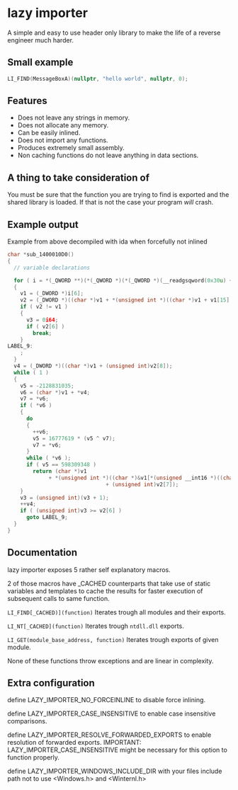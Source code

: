 # lazy importer
A simple and easy to use header only library to make the life of a reverse engineer much harder.

## Small example
```cpp
LI_FIND(MessageBoxA)(nullptr, "hello world", nullptr, 0);
```

## Features
* Does not leave any strings in memory.
* Does not allocate any memory.
* Can be easily inlined.
* Does not import any functions.
* Produces extremely small assembly.
* Non caching functions do not leave anything in data sections.

## A thing to take consideration of
You must be sure that the function you are trying to find is exported and the shared library is loaded.
If that is not the case your program _will_ crash.

## Example output
Example from above decompiled with ida when forcefully not inlined
```c
char *sub_1400010D0()
{
  // variable declarations

  for ( i = *(_QWORD **)(*(_QWORD *)(*(_QWORD *)(__readgsqword(0x30u) + 96) + 24i64) + 16i64); ; i = (_QWORD *)*i )
  {
    v1 = (_DWORD *)i[6];
    v2 = (_DWORD *)((char *)v1 + *(unsigned int *)((char *)v1 + v1[15] + 136));
    if ( v2 != v1 )
    {
      v3 = 0i64;
      if ( v2[6] )
        break;
    }
LABEL_9:
    ;
  }
  v4 = (_DWORD *)((char *)v1 + (unsigned int)v2[8]);
  while ( 1 )
  {
    v5 = -2128831035;
    v6 = (char *)v1 + *v4;
    v7 = *v6;
    if ( *v6 )
    {
      do
      {
        ++v6;
        v5 = 16777619 * (v5 ^ v7);
        v7 = *v6;
      }
      while ( *v6 );
      if ( v5 == 598309348 )
        return (char *)v1
             + *(unsigned int *)((char *)&v1[*(unsigned __int16 *)((char *)v1 + 2 * v3 + (unsigned int)v2[9])]
                               + (unsigned int)v2[7]);
    }
    v3 = (unsigned int)(v3 + 1);
    ++v4;
    if ( (unsigned int)v3 >= v2[6] )
      goto LABEL_9;
  }
}
```

## Documentation
lazy importer exposes 5 rather self explanatory macros.

2 of those macros have _CACHED counterparts that take use of static variables 
and templates to cache the results for faster execution of subsequent calls to same function.

`LI_FIND[_CACHED)](function)`
Iterates trough all modules and their exports.

`LI_NT[_CACHED](function)`
Iterates trough `ntdll.dll` exports.

`LI_GET(module_base_address, function)`
Iterates trough exports of given module.

None of these functions throw exceptions and are linear in complexity.

## Extra configuration
define LAZY_IMPORTER_NO_FORCEINLINE to disable force inlining.

define LAZY_IMPORTER_CASE_INSENSITIVE to enable case insensitive comparisons.

define LAZY_IMPORTER_RESOLVE_FORWARDED_EXPORTS to enable resolution of forwarded exports. IMPORTANT: LAZY_IMPORTER_CASE_INSENSITIVE might be necessary for this option to function properly.

define LAZY_IMPORTER_WINDOWS_INCLUDE_DIR with your files include path not to use <Windows.h> and <Winternl.h>
